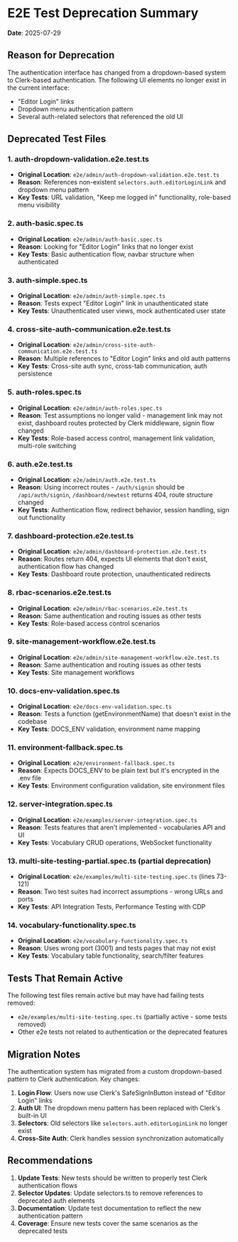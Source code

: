 # E2E Test Deprecation Summary

**Date**: 2025-07-29

## Reason for Deprecation

The authentication interface has changed from a dropdown-based system to Clerk-based authentication. The following UI elements no longer exist in the current interface:
- "Editor Login" links
- Dropdown menu authentication pattern
- Several auth-related selectors that referenced the old UI

## Deprecated Test Files

### 1. auth-dropdown-validation.e2e.test.ts
- **Original Location**: `e2e/admin/auth-dropdown-validation.e2e.test.ts`
- **Reason**: References non-existent `selectors.auth.editorLoginLink` and dropdown menu pattern
- **Key Tests**: URL validation, "Keep me logged in" functionality, role-based menu visibility

### 2. auth-basic.spec.ts
- **Original Location**: `e2e/admin/auth-basic.spec.ts`
- **Reason**: Looking for "Editor Login" links that no longer exist
- **Key Tests**: Basic authentication flow, navbar structure when authenticated

### 3. auth-simple.spec.ts
- **Original Location**: `e2e/admin/auth-simple.spec.ts`  
- **Reason**: Tests expect "Editor Login" link in unauthenticated state
- **Key Tests**: Unauthenticated user views, mock authenticated user state

### 4. cross-site-auth-communication.e2e.test.ts
- **Original Location**: `e2e/admin/cross-site-auth-communication.e2e.test.ts`
- **Reason**: Multiple references to "Editor Login" links and old auth patterns
- **Key Tests**: Cross-site auth sync, cross-tab communication, auth persistence

### 5. auth-roles.spec.ts
- **Original Location**: `e2e/admin/auth-roles.spec.ts`
- **Reason**: Test assumptions no longer valid - management link may not exist, dashboard routes protected by Clerk middleware, signin flow changed
- **Key Tests**: Role-based access control, management link validation, multi-role switching

### 6. auth.e2e.test.ts
- **Original Location**: `e2e/admin/auth.e2e.test.ts`
- **Reason**: Using incorrect routes - `/auth/signin` should be `/api/auth/signin`, `/dashboard/newtest` returns 404, route structure changed
- **Key Tests**: Authentication flow, redirect behavior, session handling, sign out functionality

### 7. dashboard-protection.e2e.test.ts
- **Original Location**: `e2e/admin/dashboard-protection.e2e.test.ts`
- **Reason**: Routes return 404, expects UI elements that don't exist, authentication flow has changed
- **Key Tests**: Dashboard route protection, unauthenticated redirects

### 8. rbac-scenarios.e2e.test.ts
- **Original Location**: `e2e/admin/rbac-scenarios.e2e.test.ts`
- **Reason**: Same authentication and routing issues as other tests
- **Key Tests**: Role-based access control scenarios

### 9. site-management-workflow.e2e.test.ts
- **Original Location**: `e2e/admin/site-management-workflow.e2e.test.ts`
- **Reason**: Same authentication and routing issues as other tests
- **Key Tests**: Site management workflows

### 10. docs-env-validation.spec.ts
- **Original Location**: `e2e/docs-env-validation.spec.ts`
- **Reason**: Tests a function (getEnvironmentName) that doesn't exist in the codebase
- **Key Tests**: DOCS_ENV validation, environment name mapping

### 11. environment-fallback.spec.ts
- **Original Location**: `e2e/environment-fallback.spec.ts`
- **Reason**: Expects DOCS_ENV to be plain text but it's encrypted in the .env file
- **Key Tests**: Environment configuration validation, site environment files

### 12. server-integration.spec.ts
- **Original Location**: `e2e/examples/server-integration.spec.ts`
- **Reason**: Tests features that aren't implemented - vocabularies API and UI
- **Key Tests**: Vocabulary CRUD operations, WebSocket functionality

### 13. multi-site-testing-partial.spec.ts (partial deprecation)
- **Original Location**: `e2e/examples/multi-site-testing.spec.ts` (lines 73-121)
- **Reason**: Two test suites had incorrect assumptions - wrong URLs and ports
- **Key Tests**: API Integration Tests, Performance Testing with CDP

### 14. vocabulary-functionality.spec.ts
- **Original Location**: `e2e/vocabulary-functionality.spec.ts`
- **Reason**: Uses wrong port (3001) and tests pages that may not exist
- **Key Tests**: Vocabulary table functionality, search/filter features

## Tests That Remain Active

The following test files remain active but may have had failing tests removed:
- `e2e/examples/multi-site-testing.spec.ts` (partially active - some tests removed)
- Other e2e tests not related to authentication or the deprecated features

## Migration Notes

The authentication system has migrated from a custom dropdown-based pattern to Clerk authentication. Key changes:

1. **Login Flow**: Users now use Clerk's SafeSignInButton instead of "Editor Login" links
2. **Auth UI**: The dropdown menu pattern has been replaced with Clerk's built-in UI
3. **Selectors**: Old selectors like `selectors.auth.editorLoginLink` no longer exist
4. **Cross-Site Auth**: Clerk handles session synchronization automatically

## Recommendations

1. **Update Tests**: New tests should be written to properly test Clerk authentication flows
2. **Selector Updates**: Update selectors.ts to remove references to deprecated auth elements
3. **Documentation**: Update test documentation to reflect the new authentication pattern
4. **Coverage**: Ensure new tests cover the same scenarios as the deprecated tests